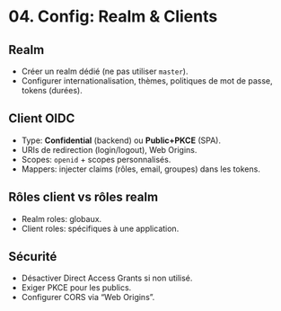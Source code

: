 # 04. Config: Realm & Clients

## Realm
- Créer un realm dédié (ne pas utiliser `master`).
- Configurer internationalisation, thèmes, politiques de mot de passe, tokens (durées).

## Client OIDC
- Type: **Confidential** (backend) ou **Public+PKCE** (SPA).
- URIs de redirection (login/logout), Web Origins.
- Scopes: `openid` + scopes personnalisés.
- Mappers: injecter claims (rôles, email, groupes) dans les tokens.

## Rôles client vs rôles realm
- Realm roles: globaux.
- Client roles: spécifiques à une application.

## Sécurité
- Désactiver Direct Access Grants si non utilisé.
- Exiger PKCE pour les publics.
- Configurer CORS via “Web Origins”.
